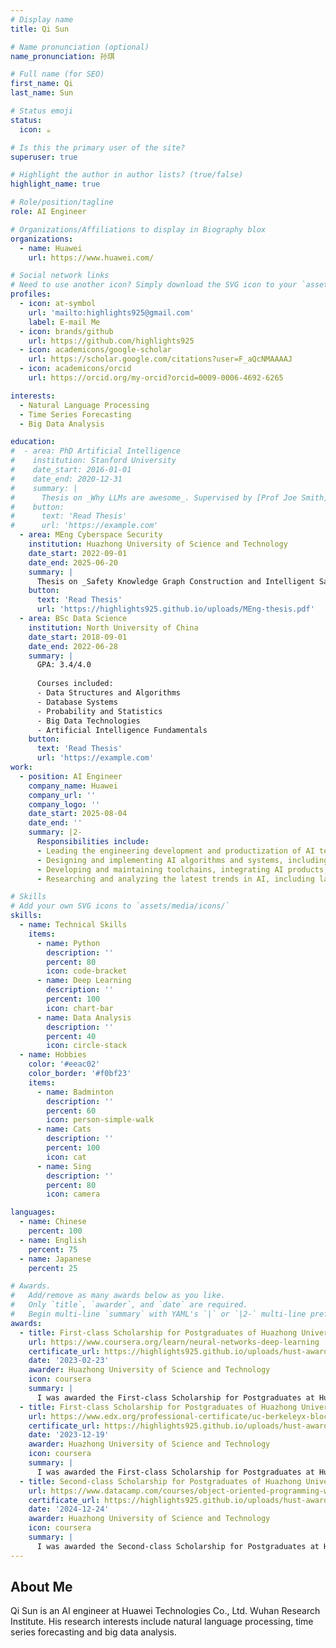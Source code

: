 ```yaml
---
# Display name
title: Qi Sun

# Name pronunciation (optional)
name_pronunciation: 孙琪

# Full name (for SEO)
first_name: Qi
last_name: Sun

# Status emoji
status:
  icon: ☕️

# Is this the primary user of the site?
superuser: true

# Highlight the author in author lists? (true/false)
highlight_name: true

# Role/position/tagline
role: AI Engineer

# Organizations/Affiliations to display in Biography blox
organizations:
  - name: Huawei
    url: https://www.huawei.com/

# Social network links
# Need to use another icon? Simply download the SVG icon to your `assets/media/icons/` folder.
profiles:
  - icon: at-symbol
    url: 'mailto:highlights925@gmail.com'
    label: E-mail Me
  - icon: brands/github
    url: https://github.com/highlights925
  - icon: academicons/google-scholar
    url: https://scholar.google.com/citations?user=F_aQcNMAAAAJ
  - icon: academicons/orcid
    url: https://orcid.org/my-orcid?orcid=0009-0006-4692-6265

interests:
  - Natural Language Processing
  - Time Series Forecasting
  - Big Data Analysis

education:
#  - area: PhD Artificial Intelligence
#    institution: Stanford University
#    date_start: 2016-01-01
#    date_end: 2020-12-31
#    summary: |
#      Thesis on _Why LLMs are awesome_. Supervised by [Prof Joe Smith](https://example.com). Presented papers at 5 IEEE conferences with the contributions being published in 2 Springer journals.
#    button:
#      text: 'Read Thesis'
#      url: 'https://example.com'
  - area: MEng Cyberspace Security
    institution: Huazhong University of Science and Technology
    date_start: 2022-09-01
    date_end: 2025-06-20
    summary: |
      Thesis on _Safety Knowledge Graph Construction and Intelligent Safety Applications in Fluid Catalytic Cracking Reaction-Regeneration Systems_.
    button: 
      text: 'Read Thesis'
      url: 'https://highlights925.github.io/uploads/MEng-thesis.pdf'
  - area: BSc Data Science
    institution: North University of China
    date_start: 2018-09-01
    date_end: 2022-06-28
    summary: |
      GPA: 3.4/4.0
      
      Courses included:
      - Data Structures and Algorithms
      - Database Systems
      - Probability and Statistics
      - Big Data Technologies
      - Artificial Intelligence Fundamentals
    button: 
      text: 'Read Thesis'
      url: 'https://example.com'
work:
  - position: AI Engineer
    company_name: Huawei
    company_url: ''
    company_logo: ''
    date_start: 2025-08-04
    date_end: ''
    summary: |2-
      Responsibilities include:
      - Leading the engineering development and productization of AI technologies across various domains.  
      - Designing and implementing AI algorithms and systems, including deep learning, computer vision, autonomous driving, path planning, intelligent decision-making, recommendation systems, foundation models, and generative AI.  
      - Developing and maintaining toolchains, integrating AI products, and conducting functional and performance debugging.  
      - Researching and analyzing the latest trends in AI, including large models, generative AI, and AI for coding, to drive technical innovation.

# Skills
# Add your own SVG icons to `assets/media/icons/`
skills:
  - name: Technical Skills
    items:
      - name: Python
        description: ''
        percent: 80
        icon: code-bracket
      - name: Deep Learning
        description: ''
        percent: 100
        icon: chart-bar
      - name: Data Analysis
        description: ''
        percent: 40
        icon: circle-stack
  - name: Hobbies
    color: '#eeac02'
    color_border: '#f0bf23'
    items:
      - name: Badminton
        description: ''
        percent: 60
        icon: person-simple-walk
      - name: Cats
        description: ''
        percent: 100
        icon: cat
      - name: Sing
        description: ''
        percent: 80
        icon: camera

languages:
  - name: Chinese
    percent: 100
  - name: English
    percent: 75
  - name: Japanese
    percent: 25

# Awards.
#   Add/remove as many awards below as you like.
#   Only `title`, `awarder`, and `date` are required.
#   Begin multi-line `summary` with YAML's `|` or `|2-` multi-line prefix and indent 2 spaces below.
awards:
  - title: First-class Scholarship for Postgraduates of Huazhong University of Science and Technology
    url: https://www.coursera.org/learn/neural-networks-deep-learning
    certificate_url: https://highlights925.github.io/uploads/hust-award-1.pdf
    date: '2023-02-23'
    awarder: Huazhong University of Science and Technology
    icon: coursera
    summary: |
      I was awarded the First-class Scholarship for Postgraduates at Huazhong University of Science and Technology for the 2022–2023 academic year. This honor recognizes my outstanding academic performance, research potential, and comprehensive development during my postgraduate studies in cyberspace security.
  - title: First-class Scholarship for Postgraduates of Huazhong University of Science and Technology
    url: https://www.edx.org/professional-certificate/uc-berkeleyx-blockchain-fundamentals
    certificate_url: https://highlights925.github.io/uploads/hust-award-2.pdf
    date: '2023-12-19'
    awarder: Huazhong University of Science and Technology
    icon: coursera
    summary: |
      I was awarded the First-class Scholarship for Postgraduates at Huazhong University of Science and Technology for the 2023–2024 academic year. This honor recognizes my outstanding academic performance, research potential, and comprehensive development during my postgraduate studies in cyberspace security.
  - title: Second-class Scholarship for Postgraduates of Huazhong University of Science and Technology
    url: https://www.datacamp.com/courses/object-oriented-programming-with-s3-and-r6-in-r
    certificate_url: https://highlights925.github.io/uploads/hust-award-3.pdf
    date: '2024-12-24'
    awarder: Huazhong University of Science and Technology
    icon: coursera
    summary: |
      I was awarded the Second-class Scholarship for Postgraduates at Huazhong University of Science and Technology for the 2023–2024 academic year. This honor recognizes my outstanding academic performance, research potential, and comprehensive development during my postgraduate studies in cyberspace security.
---
```


## About Me

Qi Sun is an AI engineer at Huawei Technologies Co., Ltd. Wuhan Research Institute. His research interests include natural language processing, time series forecasting and big data analysis.